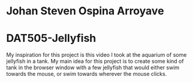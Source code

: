 # Johan Steven Ospina Arroyave
# DAT505-Jellyfish

My inspiration for this project is this video I took at the aquarium of some jellyfish in a tank. 
My main idea for this project is to create some kind of tank in the browser window with a few jellyfish that would 
either swim towards the mouse, or swim towards wherever the mouse clicks. 
